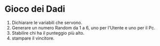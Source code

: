 Gioco dei Dadi
===
1. Dichiarare le variabili che servono.
2. Generare un numero Random da 1 a 6, uno per l'Utente e uno per il Pc.
3. Stabilire chi ha il punteggio più alto.
4. stampare il vincitore.